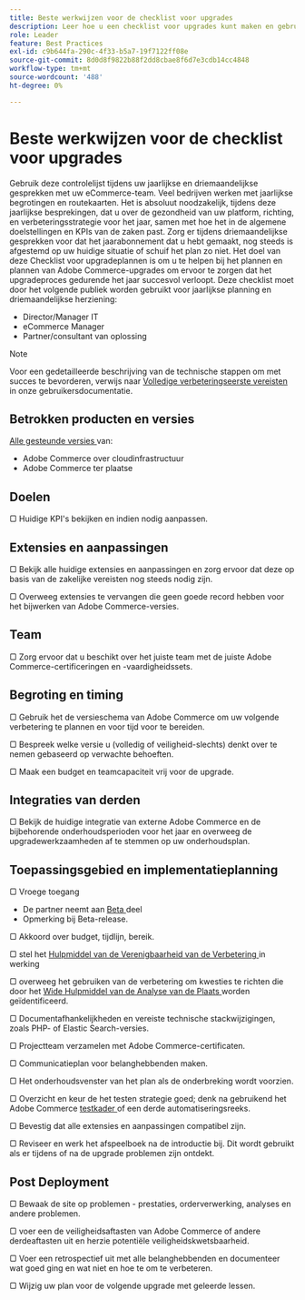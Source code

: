 ```yaml
---
title: Beste werkwijzen voor de checklist voor upgrades
description: Leer hoe u een checklist voor upgrades kunt maken en gebruiken om uw Adobe Commerce-upgradestrategie te plannen.
role: Leader
feature: Best Practices
exl-id: c9b644fa-290c-4f33-b5a7-19f7122ff08e
source-git-commit: 8d0d8f9822b88f2dd8cbae8f6d7e3cdb14cc4848
workflow-type: tm+mt
source-wordcount: '488'
ht-degree: 0%

---
```


# Beste werkwijzen voor de checklist voor upgrades

Gebruik deze controlelijst tijdens uw jaarlijkse en driemaandelijkse gesprekken met uw eCommerce-team. Veel bedrijven werken met jaarlijkse begrotingen en routekaarten. Het is absoluut noodzakelijk, tijdens deze jaarlijkse besprekingen, dat u over de gezondheid van uw platform, richting, en verbeteringsstrategie voor het jaar, samen met hoe het in de algemene doelstellingen en KPIs van de zaken past. Zorg er tijdens driemaandelijkse gesprekken voor dat het jaarabonnement dat u hebt gemaakt, nog steeds is afgestemd op uw huidige situatie of schuif het plan zo niet. Het doel van deze Checklist voor upgradeplannen is om u te helpen bij het plannen en plannen van Adobe Commerce-upgrades om ervoor te zorgen dat het upgradeproces gedurende het jaar succesvol verloopt. Deze checklist moet door het volgende publiek worden gebruikt voor jaarlijkse planning en driemaandelijkse herziening:

- Director/Manager IT
- eCommerce Manager
- Partner/consultant van oplossing

>[!NOTE]
>
>Voor een gedetailleerde beschrijving van de technische stappen om met succes te bevorderen, verwijs naar [ Volledige verbeteringseerste vereisten ](../../../upgrade/prepare/prerequisites.md) in onze gebruikersdocumentatie.

## Betrokken producten en versies

[ Alle gesteunde versies ](../../../release/versions.md) van:

- Adobe Commerce over cloudinfrastructuur
- Adobe Commerce ter plaatse

## Doelen

▢ Huidige KPI&#39;s bekijken en indien nodig aanpassen.

## Extensies en aanpassingen

▢ Bekijk alle huidige extensies en aanpassingen en zorg ervoor dat deze op basis van de zakelijke vereisten nog steeds nodig zijn.

▢ Overweeg extensies te vervangen die geen goede record hebben voor het bijwerken van Adobe Commerce-versies.

## Team

▢ Zorg ervoor dat u beschikt over het juiste team met de juiste Adobe Commerce-certificeringen en -vaardigheidssets.

## Begroting en timing

▢ Gebruik het de versieschema van Adobe Commerce [ ](../../../release/schedule.md) om uw volgende verbetering te plannen en voor tijd voor te bereiden.

▢ Bespreek welke versie u (volledig of veiligheid-slechts) denkt over te nemen gebaseerd op verwachte behoeften.

▢ Maak een budget en teamcapaciteit vrij voor de upgrade.

## Integraties van derden

▢ Bekijk de huidige integratie van externe Adobe Commerce en de bijbehorende onderhoudsperioden voor het jaar en overweeg de upgradewerkzaamheden af te stemmen op uw onderhoudsplan.

## Toepassingsgebied en implementatieplanning

▢ Vroege toegang

- De partner neemt aan [ Beta ](../../../release/beta.md) deel
- Opmerking bij Beta-release.

▢ Akkoord over budget, tijdlijn, bereik.

▢ stel het [ Hulpmiddel van de Verenigbaarheid van de Verbetering ](../../../upgrade/upgrade-compatibility-tool/overview.md) in werking

▢ overweeg het gebruiken van de verbetering om kwesties te richten die door het [ Wide Hulpmiddel van de Analyse van de Plaats ](../../../tools/site-wide-analysis-tool/intro.md) worden geïdentificeerd.

▢ Documentafhankelijkheden en vereiste technische stackwijzigingen, zoals PHP- of Elastic Search-versies.

▢ Projectteam verzamelen met Adobe Commerce-certificaten.

▢ Communicatieplan voor belanghebbenden maken.

▢ Het onderhoudsvenster van het plan als de onderbreking wordt voorzien.

▢ Overzicht en keur de het testen strategie goed; denk na gebruikend het Adobe Commerce [ testkader ](https://developer.adobe.com/commerce/testing/) of een derde automatiseringsreeks.

▢ Bevestig dat alle extensies en aanpassingen compatibel zijn.

▢ Reviseer en werk het afspeelboek na de introductie bij. Dit wordt gebruikt als er tijdens of na de upgrade problemen zijn ontdekt.

## Post Deployment

▢ Bewaak de site op problemen - prestaties, orderverwerking, analyses en andere problemen.

▢ voer een de veiligheidsaftasten van Adobe Commerce [ ](https://account.magento.com/scanner/dashboard/) of andere derdeaftasten uit en herzie potentiële veiligheidskwetsbaarheid.

▢ Voer een retrospectief uit met alle belanghebbenden en documenteer wat goed ging en wat niet en hoe te om te verbeteren.

▢ Wijzig uw plan voor de volgende upgrade met geleerde lessen.
